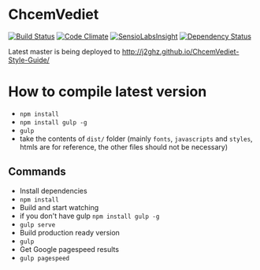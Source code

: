 # ChcemVediet
[![Build Status](https://travis-ci.org/j2ghz/ChcemVediet-Style-Guide.svg?branch=master)](https://travis-ci.org/j2ghz/ChcemVediet-Style-Guide)
[![Code Climate](https://codeclimate.com/github/j2ghz/ChcemVediet-Style-Guide/badges/gpa.svg)](https://codeclimate.com/github/j2ghz/ChcemVediet-Style-Guide)
[![SensioLabsInsight](https://insight.sensiolabs.com/projects/a2046e6e-ba8a-4fc3-ad9e-2c65a8d0e9fb/mini.png)](https://insight.sensiolabs.com/projects/a2046e6e-ba8a-4fc3-ad9e-2c65a8d0e9fb)
[![Dependency Status](https://gemnasium.com/j2ghz/ChcemVediet-Style-Guide.svg)](https://gemnasium.com/j2ghz/ChcemVediet-Style-Guide)

Latest master is being deployed to http://j2ghz.github.io/ChcemVediet-Style-Guide/

# How to compile latest version
* `npm install`
* `npm install gulp -g`
* `gulp`
* take the contents of `dist/` folder (mainly `fonts`, `javascripts` and `styles`, htmls are for reference, the other files should not be necessary)

## Commands
* Install dependencies
 * `npm install`
* Build and start watching
 * if you don't have gulp `npm install gulp -g`
 * `gulp serve`
* Build production ready version
 * `gulp`
* Get Google pagespeed results
 * `gulp pagespeed`
